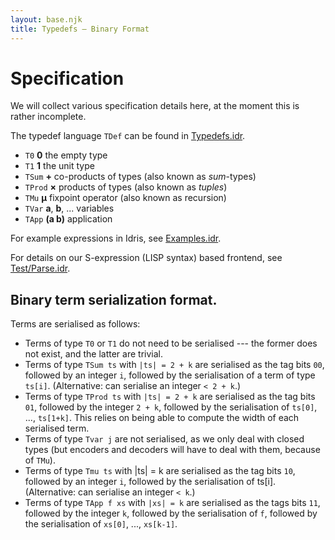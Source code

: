 ```yaml
---
layout: base.njk
title: Typedefs — Binary Format
---
```


# Specification

We will collect various specification details here, at the moment this is rather incomplete.

The typedef language `TDef` can be found in [Typedefs.idr](https://github.com/typedefs/typedefs/blob/master/src/Typedefs.idr#L14).

- `T0` **0** the empty type
- `T1` **1** the unit type
- `TSum` **+** co-products of types (also known as *sum*-types)
- `TProd` **×** products of types (also known as *tuples*)
- `TMu` **µ** fixpoint operator (also known as recursion)
- `TVar` **a**, **b**, ... variables
- `TApp` **(a b)** application

For example expressions in Idris, see [Examples.idr](https://github.com/typedefs/typedefs/blob/master/examples/Examples.idr#L10).

For details on our S-expression (LISP syntax) based frontend, see [Test/Parse.idr](https://github.com/typedefs/typedefs/blob/master/src/Test/Parse.idr#L25).

## Binary term serialization format.

Terms are serialised as follows:

- Terms of type `T0` or `T1` do not need to be serialised --- the former does not exist, and the latter are trivial.
- Terms of type `TSum ts` with `|ts| = 2 + k` are serialised as the tag bits `00`, followed by an integer `i`, followed by the serialisation of a term of type `ts[i]`. (Alternative: can serialise an integer `< 2 + k`.)
- Terms of type `TProd ts` with `|ts| = 2 + k` are serialised as the tag bits `01`, followed by the integer `2 + k`, followed by the serialisation of `ts[0]`, ..., `ts[1+k]`. This relies on being able to compute the width of each serialised term.
- Terms of type `Tvar j` are not serialised, as we only deal with closed types (but encoders and decoders will have to deal with them, because of `TMu`).
- Terms of type `Tmu ts` with |ts| = k are serialised as the tag bits `10`, followed by an integer `i`, followed by the serialisation of ts[i]. (Alternative: can serialise an integer `< k`.)
- Terms of type `TApp f xs` with `|xs| = k` are serialised as the tags bits `11`, followed by the integer `k`, followed by the serialisation of `f`, followed by the serialisation of `xs[0]`, ..., `xs[k-1]`.
